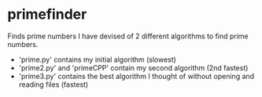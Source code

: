# primefinder
Finds prime numbers
I have devised of 2 different algorithms to find prime numbers.
* 'prime.py' contains my initial algorithm (slowest)
* 'prime2.py' and 'primeCPP' contain my second algorithm (2nd fastest)
* 'prime3.py' contains the best algorithm I thought of without opening and reading files (fastest)
